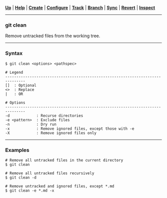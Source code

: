 [**Up**](../07-Revert/revert.md) |
[**Help**](../01-Help/help.md) |
[**Create**](../02-Create/create.md) |
[**Configure**](../03-Configure/configure.md) |
[**Track**](../04-Track/track.md) |
[**Branch**](../05-Branch/branch.md) |
[**Sync**](../06-Sync/sync.md) |
[**Revert**](../07-Revert/revert.md) |
[**Inspect**](../08-Inspect/inspect.md)

-------------------------------------------------------------------------------
### git clean

Remove untracked files from the working tree.

-------------------------------------------------------------------------------
### Syntax
```
$ git clean <options> <pathspec>

# Legend
-------------------------------------------------------------------------------
[]  : Optional
<>  : Replace
|   : OR
  
# Options
-------------------------------------------------------------------------------
-d            : Recurse directories
-e <pattern>  : Exclude files
-n            : Dry run  
-x            : Remove ignored files, except those with -e
-X            : Remove ignored files only 
```

-------------------------------------------------------------------------------
### Examples
```shell
# Remove all untracked files in the current directory
$ git clean

# Remove all untracked files recursively
$ git clean -d 

# Remove untracked and ignored files, except *.md
$ git clean -e *.md -x
```